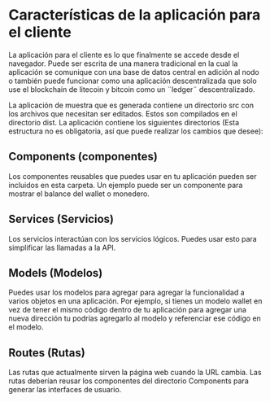 # Características de la aplicación para el cliente

La aplicación para el cliente es lo que finalmente se accede desde el navegador. Puede ser escrita de una manera tradicional en la cual la aplicación se comunique con una base de datos central en adición al nodo o también puede funcionar como una aplicación descentralizada que solo use el blockchain de litecoin y bitcoin como un ¨ledger¨ descentralizado.

La aplicación de muestra que es generada contiene un directorio src con los archivos que necesitan ser editados. Estos son compilados en el directorio dist. La aplicación contiene los siguientes directorios (Esta estructura no es obligatoria, así que puede realizar los cambios que desee):

## Components (componentes)
Los componentes reusables que puedes usar en tu aplicación pueden ser incluidos en esta carpeta. Un ejemplo puede ser un componente para mostrar el balance del wallet o monedero.

## Services (Servicios)

Los servicios interactúan con los servicios lógicos. Puedes usar esto para simplificar las llamadas a la API.

## Models (Modelos)

Puedes usar los modelos para agregar para agregar la funcionalidad a varios objetos en una aplicación. Por ejemplo, si tienes un modelo wallet en vez de tener el mismo código dentro de tu aplicación para agregar una nueva dirección tu podrías agregarlo al modelo y referenciar ese código en el modelo.

## Routes (Rutas)

Las rutas que actualmente sirven la página web cuando la URL cambia. Las rutas deberían reusar los componentes del directorio Components para generar las interfaces de usuario.
